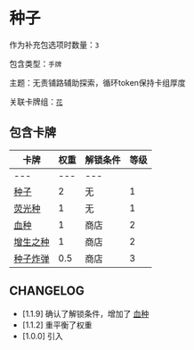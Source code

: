 # 种子

作为补充包选项时数量：`3`

包含类型：`手牌`

主题：无责铺路辅助探索，循环token保持卡组厚度

关联卡牌组：[`花`](花.md)

## 包含卡牌

卡牌 | 权重 | 解锁条件 | 等级
--- | --- | --- | ---
--- | --- | ---
[种子](../卡牌/种子.md) | 2 | 无 | 1
[荧光种](../卡牌/荧光种.md) | 1 | 无 | 1
[血种](../卡牌/血种.md) | 1 | 商店 | 2
[增生之种](../卡牌/增生之种.md) | 1 | 商店 | 2
[种子炸弹](../卡牌/种子炸弹.md) | 0.5 | 商店 | 3

## CHANGELOG

- [1.1.9] 确认了解锁条件，增加了 [血种](../卡牌/血种.md)
- [1.1.2] 重平衡了权重
- [1.0.0] 引入
